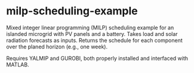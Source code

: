 # milp-scheduling-example

Mixed integer linear programming (MILP) scheduling example for an islanded microgrid with PV panels and a battery.
Takes load and solar radiation forecasts as inputs.
Returns the schedule for each component over the planed horizon (e.g., one week).

Requires YALMIP and GUROBI, both properly installed and interfaced with MATLAB.
